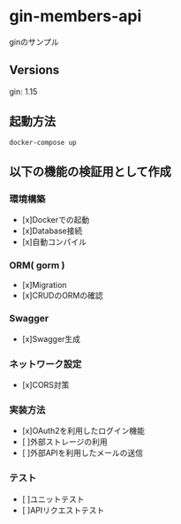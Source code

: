 # gin-members-api
ginのサンプル

## Versions
gin: 1.15

## 起動方法
```docker-compose up```

## 以下の機能の検証用として作成
### 環境構築
- [x]Dockerでの起動
- [x]Database接続
- [x]自動コンパイル
### ORM( gorm )
- [x]Migration
- [x]CRUDのORMの確認
### Swagger
- [x]Swagger生成
### ネットワーク設定
- [x]CORS対策
### 実装方法
- [x]OAuth2を利用したログイン機能
- [ ]外部ストレージの利用
- [ ]外部APIを利用したメールの送信
### テスト
- [ ]ユニットテスト
- [ ]APIリクエストテスト

